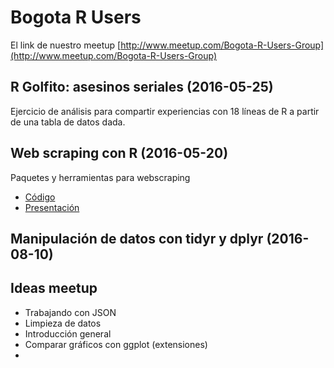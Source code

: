 # Bogota R Users


El link de nuestro meetup
[http://www.meetup.com/Bogota-R-Users-Group](http://www.meetup.com/Bogota-R-Users-Group)


## R Golfito: asesinos seriales (2016-05-25)

Ejercicio de análisis para compartir experiencias con 18 líneas de R a partir de una tabla de datos dada.

## Web scraping con R (2016-05-20)

Paquetes y herramientas para webscraping

- [Código](./webscraping/)
- [Presentación](https://docs.google.com/presentation/d/1aFUbRznKUnpLLx6llURR9hxOwVNTz3kHeY5I4QAAljg/pub?start=false&loop=false&delayms=3000&slide=id.p)



## Manipulación de datos con tidyr y dplyr (2016-08-10)



## Ideas meetup

- Trabajando con JSON
- Limpieza de datos
- Introducción general
- Comparar gráficos con ggplot (extensiones)
- 




